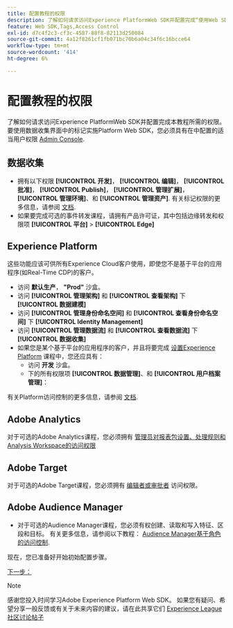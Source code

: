 ```yaml
---
title: 配置教程的权限
description: 了解如何请求访问Experience PlatformWeb SDK并配置完成“使用Web SDK实施Adobe Experience Cloud”教程所需的权限。
feature: Web SDK,Tags,Access Control
exl-id: d7c4f2c3-cf3c-4587-88f8-82113d250084
source-git-commit: 4a12f8261cf1fb071bc70b6a04c34f6c16bcce64
workflow-type: tm+mt
source-wordcount: '414'
ht-degree: 6%

---
```


# 配置教程的权限

了解如何请求访问Experience PlatformWeb SDK并配置完成本教程所需的权限。 要使用数据收集界面中的标记实施Platform Web SDK，您必须具有在中配置的适当用户权限 [Admin Console](https://adminconsole.adobe.com).

## 数据收集

* 拥有以下权限 **[!UICONTROL 开发]**， **[!UICONTROL 编辑]**， **[!UICONTROL 批准]**， **[!UICONTROL Publish]**， **[!UICONTROL 管理扩展]**， **[!UICONTROL 管理环境]**、和 **[!UICONTROL 管理资产]**. 有关标记权限的更多信息，请参阅 [文档](https://experienceleague.adobe.com/docs/experience-platform/tags/admin/user-permissions.html).
* 如果要完成可选的事件转发课程，请拥有产品许可证，其中包括边缘转发和权限项 **[!UICONTROL 平台]** > **[!UICONTROL Edge]**

## Experience Platform

这些功能应该可供所有Experience Cloud客户使用，即使您不是基于平台的应用程序(如Real-Time CDP)的客户。

* 访问 **默认生产**， **&quot;Prod&quot;** 沙盒。
* 访问 **[!UICONTROL 管理架构]** 和 **[!UICONTROL 查看架构]** 下 **[!UICONTROL 数据建模]**
* 访问 **[!UICONTROL 管理身份命名空间]** 和 **[!UICONTROL 查看身份命名空间]** 下 **[!UICONTROL Identity Management]**
* 访问 **[!UICONTROL 管理数据流]** 和 **[!UICONTROL 查看数据流]** 下 **[!UICONTROL 数据收集]**
* 如果您是某个基于平台的应用程序的客户，并且将要完成 [设置Experience Platform](setup-experience-platform.md) 课程中，您还应具有：
   * 访问 **开发** 沙盒。
   * 下的所有权限项 **[!UICONTROL 数据管理]**、和 **[!UICONTROL 用户档案管理]**：


有关Platform访问控制的更多信息，请参阅 [文档](https://experienceleague.adobe.com/docs/experience-platform/access-control/home.html?lang=zh-Hans).

## Adobe Analytics

对于可选的Adobe Analytics课程，您必须拥有 [管理员对报表包设置、处理规则和Analysis Workspace的访问权限](https://experienceleague.adobe.com/docs/analytics/admin/admin-console/home.html?lang=zh-Hans)

## Adobe Target

对于可选的Adobe Target课程，您必须拥有 [编辑者或审批者](https://experienceleague.adobe.com/docs/target/using/administer/manage-users/enterprise/properties-overview.html#section_8C425E43E5DD4111BBFC734A2B7ABC80) 访问权限。

## Adobe Audience Manager

* 对于可选的Audience Manager课程，您必须有权创建、读取和写入特征、区段和目标。 有关更多信息，请参阅以下教程： [Audience Manager基于角色的访问控制](https://experienceleague.adobe.com/docs/audience-manager-learn/tutorials/setup-and-admin/user-management/setting-permissions-with-role-based-access-control.html?lang=en).

现在，您已准备好开始初始配置步骤。

[下一步： ](configure-schemas.md)

>[!NOTE]
>
>感谢您投入时间学习Adobe Experience Platform Web SDK。 如果您有疑问、希望分享一般反馈或有关于未来内容的建议，请在此共享它们 [Experience League社区讨论帖子](https://experienceleaguecommunities.adobe.com/t5/adobe-experience-platform-launch/tutorial-discussion-implement-adobe-experience-cloud-with-web/td-p/444996)
